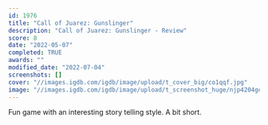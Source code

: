 ```yaml
---
id: 1976
title: "Call of Juarez: Gunslinger"
description: "Call of Juarez: Gunslinger - Review"
score: 8
date: "2022-05-07"
completed: TRUE
awards: ""
modified_date: "2022-07-04"
screenshots: []
cover: "//images.igdb.com/igdb/image/upload/t_cover_big/co1qqf.jpg"
image: "//images.igdb.com/igdb/image/upload/t_screenshot_huge/njp4204gewcfudiypxhe.jpg"
---
```

Fun game with an interesting story telling style. A bit short.